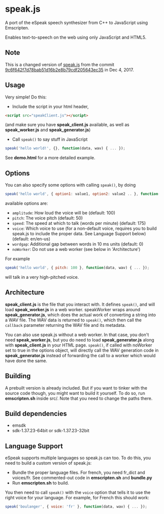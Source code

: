 speak.js
========

A port of the eSpeak speech synthesizer from C++ to JavaScript using Emscripten.

Enables text-to-speech on the web using only JavaScript and HTML5.

Note
----

This is a changed version of [speak.js](https://github.com/kripken/speak.js) from the commit [9c6f642f7d78bab51d16b2e8b79cdf205643ec35](https://github.com/kripken/speak.js/commit/9c6f642f7d78bab51d16b2e8b79cdf205643ec35) in Dec 4, 2017.

Usage
-----

Very simple! Do this:

 * Include the script in your html header,

```html
<script src="speakClient.js"></script>
```

   (and make sure you have **speak_client.js** available, as well as
   **speak_worker.js** and **speak_generator.js**)

 * Call `speak()` to say stuff in JavaScript

```js
speak('hello world!', {}, function(data, wav) { ... });
```

See **demo.html** for a more detailed example.


Options
-------

You can also specify some options with calling `speak()`, by doing

```js
speak('hello world', { option1: value1, option2: value2 .. }, function(data, wav) { ... });
```

available options are:

 * `amplitude`: How loud the voice will be (default: 100)
 * `pitch`: The voice pitch (default: 50)
 * `speed`: The speed at which to talk (words per minute) (default: 175)
 * `voice`: Which voice to use (for a non-default voice, requires you to
          build speak.js to include the proper data. See Language Support
          below) (default: en/en-us)
 * `wordgap`: Additional gap between words in 10 ms units (default: 0)
 * `noWorker`: Do not use a web worker (see below in 'Architecture')

For example

```js
speak('hello world', { pitch: 100 }, function(data, wav) { ... });
```

will talk in a very high-pitched voice.


Architecture
------------

**speak_client.js** is the file that you interact with. It defines `speak()`, and
will load **speak_worker.js** in a web worker. speakWorker wraps around
**speak_generator.js**, which does the actual work of converting a string into
a WAV file. The WAV data is returned to `speak()`, which then call the `callback`
parameter returning the WAV file and its metadata.

You can also use speak.js without a web worker. In that case, you don't
need **speak_worker.js**, but you do need to load **speak_generator.js** along
with **speak_client.js** in your HTML page. `speak()`, if called with noWorker
set to true in the options object, will directly call the WAV generation
code in **speak_generator.js** instead of forwarding the call to a worker
which would have done the same.


Building
--------

A prebuilt version is already included. But if you want to tinker with the
source code though, you might want to build it yourself. To do so, run
**emscripten.sh** inside src/. Note that you need to change the paths there.


Build dependencies
------------------

* emsdk
* sdk-1.37.23-64bit or sdk-1.37.23-32bit

Language Support
----------------

eSpeak supports multiple languages so speak.js can too. To do this, you
need to build a custom version of speak.js:

 * Bundle the proper language files. For french, you need fr_dict and voices/fr.
   See commented-out code in **emscripten.sh** and **bundle.py**
 * Run **emscripten.sh** to build.

You then need to call `speak()` with the `voice` option that tells it to use the
right voice for your language. For example, for French this should work:

```js
speak('boulanger', { voice: 'fr' }, function(data, wav) { ... });
```

